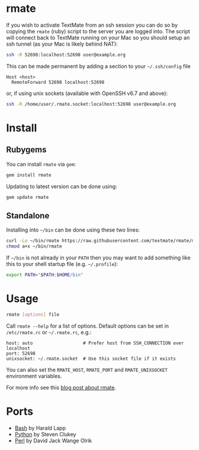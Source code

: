 # rmate

If you wish to activate TextMate from an ssh session you can do so by copying the `rmate` (ruby) script to the server you are logged into. The script will connect back to TextMate running on your Mac so you should setup an ssh tunnel (as your Mac is likely behind NAT):

```sh
ssh -R 52698:localhost:52698 user@example.org
```

This can be made permanent by adding a section to your `~/.ssh/config` file

```ssh-config
Host <host>
  RemoteForward 52698 localhost:52698
```

or, if using unix sockets (available with OpenSSH v6.7 and above):

```sh
ssh -R /home/user/.rmate.socket:localhost:52698 user@example.org
```

# Install

## Rubygems

You can install `rmate` via `gem`:

```sh
gem install rmate
```

Updating to latest version can be done using:

```sh
gem update rmate
```

## Standalone

Installing into `~/bin` can be done using these two lines:

```sh
curl -Lo ~/bin/rmate https://raw.githubusercontent.com/textmate/rmate/master/bin/rmate
chmod a+x ~/bin/rmate
```

If `~/bin` is not already in your `PATH` then you may want to add something like this to your shell startup file (e.g. `~/.profile`):

```sh
export PATH="$PATH:$HOME/bin"
```

# Usage

```sh
rmate [options] file
```

Call `rmate --help` for a list of options. Default options can be set in `/etc/rmate.rc` or `~/.rmate.rc`, e.g.:

```
host: auto                   # Prefer host from SSH_CONNECTION over localhost
port: 52698
unixsocket: ~/.rmate.socket  # Use this socket file if it exists
```

You can also set the `RMATE_HOST`, `RMATE_PORT` and `RMATE_UNIXSOCKET` environment variables.

For more info see this [blog post about rmate](http://blog.macromates.com/2011/mate-and-rmate/ "TextMate Blog » mate and rmate").

# Ports

- [Bash](https://github.com/aurora/rmate) by Harald Lapp
- [Python](https://github.com/sclukey/rmate-python) by Steven Clukey
- [Perl](https://github.com/davidolrik/rmate-perl) by David Jack Wange Olrik
